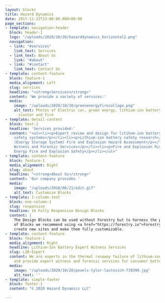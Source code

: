 ```yaml
---
layout: blocks
title: Hazard Dynamics
date: 2017-11-22T23:00:00.000+00:00
page_sections:
- template: navigation-header
  block: header-1
  logo: "/uploads/2020/10/20/hazarddynamics_horizontal2.png"
  navigation:
  - link: "#services"
    link_text: Services
  - link_text: About Us
    link: "#about"
  - link: "#contact"
    link_text: Contact Us
- template: content-feature
  block: feature-1
  media_alignment: Left
  slug: services
  headline: "<strong>Services</strong>"
  content: 'We provide a variety of services:'
  media:
    image: "/uploads/2020/10/20/greenenergyfirecollage.png"
    alt_text: Photos of Electric car, green energy, lithium-ion battery, battery powered
      scooter and fire
- template: detail-content
  block: text-1
  headline: 'Services provided:'
  content: "<ul><li><p>Expert review and design for litihum-ion battery fire and explosion
    safety systems</p></li><li><p>Lithium-ion battery safety research</p></li><li><p>ESS
    (Energy Storage System) Fire and Explosion Hazard Assessment</p></li><li><p>Expert
    Witness and Forensic Services</p></li><li><p>Fire and Explosion Risk Assessment</p></li><li><p>Green
    Energy Fire and Explosion Safety</p></li></ul>"
- template: content-feature
  block: feature-1
  media_alignment: Right
  slug: about
  headline: "<strong>About Us</strong>"
  content: 'Our company provides '
  media:
    image: "/uploads/2018/06/21/edit.gif"
    alt_text: Customize Blocks
- template: 1-column-text
  block: one-column-1
  slug: responsive
  headline: 16 Fully Responsive Design Blocks
  content: |
    The Design Blocks can be used without Forestry but to harness the power
    of Blocks we recommend using <a href="https://forestry.io">Forestry</a>. Once the site is imported you can immediately
    create new sites and make them fully customizable.
- template: content-feature
  block: feature-1
  media_alignment: Right
  headline: Lithium-Ion Battery Expert Witness Services
  slug: LIB-Expert
  content: We are experts in the thermal runaway failure of lithium-ion batteries
    and provide expert witness and forensic services for consumer battery failures.
  media:
    image: "/uploads/2020/10/20/pexels-tyler-lastovich-719399.jpg"
    alt_text: ''
- template: simple-footer
  block: footer-1
  content: "© 2020 Hazard Dynamics LLC"

---
```

